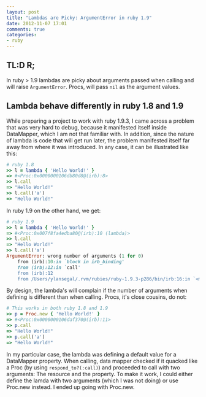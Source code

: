 ```yaml
---
layout: post
title: "Lambdas are Picky: ArgumentError in ruby 1.9"
date: 2012-11-07 17:01
comments: true
categories:
- ruby
---
```


## TL:D R;

In ruby > 1.9 lambdas are picky about arguments passed when calling and will raise ```ArgumentError```. Procs, will
pass ```nil``` as the argument values.

<!-- more -->

## Lambda behave differently in ruby 1.8 and 1.9

 While preparing a project to work with ruby 1.9.3, I came across a problem that was very hard to debug, because it
 manifested itself inside DataMapper, which I am not that familiar with. In addition, since the nature of lambda is
 code that will get run later, the problem manifested itself far away from where it was introduced. In any case, it can
 be illustrated like this:

```ruby
# ruby 1.8
>> l = lambda { 'Hello World!' }
=> #<Proc:0x0000000106db80d8@(irb):8>
>> l.call
=> "Hello World!"
>> l.call('a')
=> "Hello World!"
```

In ruby 1.9 on the other hand, we get:

```ruby
# ruby 1.9
>> l = lambda { 'Hello World!' }
=> #<Proc:0x007f8fa4edba80@(irb):10 (lambda)>
>> l.call
=> "Hello World!"
>> l.call('a')
ArgumentError: wrong number of arguments (1 for 0)
	from (irb):10:in `block in irb_binding'
	from (irb):12:in `call'
	from (irb):12
	from /Users/ylansegal/.rvm/rubies/ruby-1.9.3-p286/bin/irb:16:in `<main>'
```

By design, the lambda's will complain if the number of arguments when defining is different than when calling. Procs,
it's close cousins, do not:

```ruby
# This works in both ruby 1.8 and 1.9
>> p = Proc.new { 'Hello World!' }
=> #<Proc:0x0000000106daf370@(irb):11>
>> p.call
=> "Hello World!"
>> p.call('a')
=> "Hello World!"
```

In my particular case, the lambda was defining a default value for a DataMapper property. When calling, data mapper
checked if it quacked like a Proc (by using ```respond_to?(:call)```) and proceeded to call with two arguments: The
resource and the property. To make it work, I could either define the lamda with two arguments (which I was not doing) or
use Proc.new instead. I ended up going with Proc.new.
